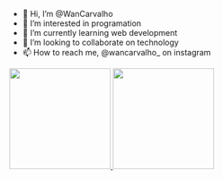 - 👋 Hi, I’m @WanCarvalho
- 👀 I’m interested in programation
- 🌱 I’m currently learning web development
- 💞️ I’m looking to collaborate on technology
- 📫 How to reach me, @wancarvalho_ on instagram

<div>
  <a href="https://github.com/WanCarvalho" />
  <img height="180em" src="https://github-readme-stats.vercel.app/api?username=WanCarvalho&show_icons=true&theme=react&count_private=true&hide=stars,prs" />
  <img height="180em" src="https://github-readme-stats.vercel.app/api/top-langs/?username=WanCarvalho&theme=react" />
</div>
